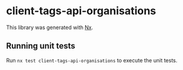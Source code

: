 # client-tags-api-organisations

This library was generated with [Nx](https://nx.dev).

## Running unit tests

Run `nx test client-tags-api-organisations` to execute the unit tests.
